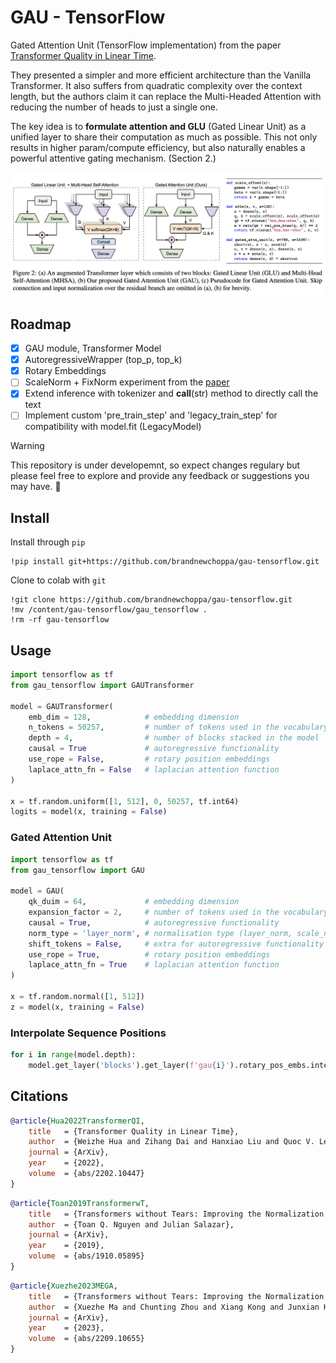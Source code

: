 # GAU - TensorFlow
Gated Attention Unit (TensorFlow implementation) from the paper [Transformer Quality in Linear Time](https://arxiv.org/pdf/2202.10447.pdf).

They presented a simpler and more efficient architecture than the Vanilla Transformer. It also suffers from quadratic complexity over the context length, but the authors claim it can replace the Multi-Headed Attention with reducing the number of heads to just a single one.

The key idea is to **formulate attention and GLU** (Gated Linear Unit) as a unified layer to share their computation as much as possible. This not only results in higher param/compute efficiency, but also naturally enables a powerful attentive gating mechanism. (Section 2.)

![Gated Attention Unit](./gau-figure.png)

## Roadmap
- [x] GAU module, Transformer Model
- [x] AutoregressiveWrapper (top_p, top_k)
- [x] Rotary Embeddings
- [ ] ScaleNorm + FixNorm experiment from the [paper](https://arxiv.org/pdf/1910.05895.pdf)
- [x] Extend inference with tokenizer and __call__(str) method to directly call the text
- [ ] Implement custom 'pre_train_step' and 'legacy_train_step' for compatibility with model.fit (LegacyModel)

> [!WARNING]
> This repository is under developemnt, so expect changes regulary but please feel free to explore and provide any feedback or suggestions you may have. :construction:

## Install
Install through `pip`
```shell
!pip install git+https://github.com/brandnewchoppa/gau-tensorflow.git
```
Clone to colab with `git`
```shell
!git clone https://github.com/brandnewchoppa/gau-tensorflow.git
!mv /content/gau-tensorflow/gau_tensorflow .
!rm -rf gau-tensorflow
```

## Usage

```python
import tensorflow as tf
from gau_tensorflow import GAUTransformer

model = GAUTransformer(
    emb_dim = 128,            # embedding dimension
    n_tokens = 50257,         # number of tokens used in the vocabulary
    depth = 4,                # number of blocks stacked in the model
    causal = True             # autoregressive functionality
    use_rope = False,         # rotary position embeddings
    laplace_attn_fn = False   # laplacian attention function
)

x = tf.random.uniform([1, 512], 0, 50257, tf.int64)
logits = model(x, training = False)
```

### Gated Attention Unit

```python
import tensorflow as tf
from gau_tensorflow import GAU

model = GAU(
    qk_duim = 64,             # embedding dimension
    expansion_factor = 2,     # number of tokens used in the vocabulary
    causal = True,            # autoregressive functionality
    norm_type = 'layer_norm', # normalisation type (layer_norm, scale_norm, rms_norm)
    shift_tokens = False,     # extra for autoregressive functionality
    use_rope = True,          # rotary position embeddings
    laplace_attn_fn = True    # laplacian attention function
)

x = tf.random.normal([1, 512])
z = model(x, training = False)
```

### Interpolate Sequence Positions

```python
for i in range(model.depth):
    model.get_layer('blocks').get_layer(f'gau{i}').rotary_pos_embs.interpolate_factor = 2.0
```


## Citations

```bibtex
@article{Hua2022TransformerQI,
    title   = {Transformer Quality in Linear Time},
    author  = {Weizhe Hua and Zihang Dai and Hanxiao Liu and Quoc V. Le},
    journal = {ArXiv},
    year    = {2022},
    volume  = {abs/2202.10447}
}
```

```bibtex
@article{Toan2019TransformerwT,
    title   = {Transformers without Tears: Improving the Normalization of Self-Attention},
    author  = {Toan Q. Nguyen and Julian Salazar},
    journal = {ArXiv},
    year    = {2019},
    volume  = {abs/1910.05895}
}
```

```bibtex
@article{Xuezhe2023MEGA,
    title   = {Transformers without Tears: Improving the Normalization of Self-Attention},
    author  = {Xuezhe Ma and Chunting Zhou and Xiang Kong and Junxian He and Liangke Gui and Graham Neubig and Jonathan May and Luke Zettlemoyer},
    journal = {ArXiv},
    year    = {2023},
    volume  = {abs/2209.10655}
}
```
